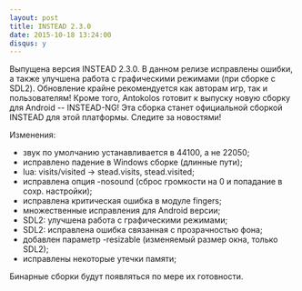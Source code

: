 ```yaml
---
layout: post
title: INSTEAD 2.3.0
date: 2015-10-18 13:24:00
disqus: y
---
```

Выпущена версия INSTEAD 2.3.0.
В данном релизе исправлены ошибки, а также улучшена работа с 
графическими режимами (при сборке с SDL2). Обновление крайне рекомендуется 
как авторам игр, так и пользователям!
Кроме того, Antokolos готовит к выпуску новую сборку для Android -- INSTEAD-NG! Эта сборка
станет официальной сборкой INSTEAD для этой платформы. Следите за новостями!

Изменения:

  * звук по умолчанию устанавливается в 44100, а не 22050;
  * исправлено падение в Windows сборке (длинные пути);
  * lua: visits/visited -> stead.visits, stead.visited;
  * исправлена опция -nosound (сброс громкости на 0 и попадание в сохр. настройки);
  * исправлена критическая ошибка в модуле fingers;
  * множественные исправления для Android версии;
  * SDL2: улучшена работа с графическими режимами;
  * SDL2: исправлена ошибка связанная с прозрачностью фона;
  * добавлен параметр -resizable (изменяемый размер окна, только SDL2);
  * исправлены некоторые утечки памяти;

Бинарные сборки будут появляться по мере их готовности.

